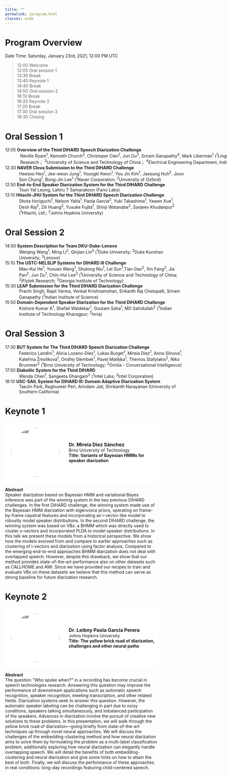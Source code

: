 ```yaml
---
title: ""
permalink: /program.html
classes: wide
---
```



# Program Overview
Date Time: Saturday, January 23rd, 2021, 12:00 PM UTC 

> 12:00	 Welcome  
> 12:05  Oral session 1  
> 13:30  Break  
> 13:40	 Keynote 1  
> 14:40	 Break  
> 14:50	 Oral session 2  
> 16:10	 Break  
> 16:20	 Keynote 2  
> 17:20	 Break  
> 17:30	 Oral session 3  
> 18:30	 Closing  

# Oral Session 1

<div style="width: 1160px;">
  <div>
  12:05  <strong>Overview of the Third DIHARD Speech Diarization Challenge</strong>
  </div>
  <div style="margin-left: 50px">
  Neville Ryant<sup>1</sup>, Kenneth Church<sup>2</sup>, Christoper Cieri<sup>1</sup>, Jun Du<sup>3</sup>, Sriram Ganapathy<sup>4</sup>, Mark Liberman<sup>1</sup>  
   (<sup>1</sup>Linguistic Data Consortium, University of Pennsylvania； <sup>2</sup>Baidu Research； <sup>3</sup>University of Science and Technology of China； <sup>4</sup>Electrical Engineering Department, Indian Institute of Science)
    </div>
  </div>
</div>


<div style="width: 590px;">
  <div>
  12:30  <strong>NAVER Clova Submission to the Third DIHARD Challenge</strong>
  </div>
  <div style="margin-left: 46px">
  Heesoo Heo<sup>1</sup>, Jee-weon Jung<sup>1</sup>, Youngki Kwon<sup>1</sup>, You Jin Kim<sup>1</sup>, Jaesung Huh<sup>2</sup>, Joon Son Chung<sup>1</sup>, Bong-Jin Lee<sup>1</sup> 
   (<sup>1</sup>Naver Corporation; <sup>2</sup>University of Oxford)
  </div>
</div>

<div style="width: 590px;">
  <div>
  12:50  <strong>End-to-End Speaker Diarization System for the Third DIHARD Challenge</strong>
  </div>
  <div style="margin-left: 46px">
  Tsun Yat Leung, Lahiru T Samarakoon (Fano Labs)
  </div>
</div>


<div style="width: 590px;">
  <div>
  13:10  <strong>Hitachi-JHU System for the Third DIHARD Speech Diarization Challenge</strong>
  </div>
  <div style="margin-left: 46px">
  Shota Horiguchi<sup>1</sup>, Nelson Yalta<sup>1</sup>, Paola Garcia<sup>2</sup>, Yuki Takashima<sup>1</sup>, Yawen Xue<sup>1</sup>, Desh Raj<sup>2</sup>, Zili Huang<sup>2</sup>, Yusuke Fujita<sup>1</sup>, Shinji Watanabe<sup>2</sup>, Sanjeev Khudanpur<sup>2</sup> 
   (<sup>1</sup>Hitachi, Ltd.; <sup>2</sup>Johns Hopkins University)
  </div>
</div>


# Oral Session 2
<div style="width: 590px;">
  <div>
  14:50  <strong>System Description for Team DKU-Duke-Lenovo</strong>
  </div>
  <div style="margin-left: 46px">
  Weiqing Wang<sup>1</sup>, Ming Li<sup>2</sup>,  Qinjian Lin<sup>3</sup> 
   (<sup>1</sup>Duke University; <sup>2</sup>Duke Kunshan University; <sup>3</sup>Lenovo)
  </div>
</div>


<div style="width: 590px;">
  <div>
  15:10  <strong>The USTC-NELSLIP Systems for DIHARD III Challenge</strong>
  </div>
  <div style="margin-left: 46px">
  Mao-Kui He<sup>1</sup>, Yuxuan Wang<sup>1</sup>, Shutong Niu<sup>1</sup>, Lei Sun<sup>1</sup>,Tian Gao<sup>2</sup>, Xin Fang<sup>2</sup>, Jia Pan<sup>2</sup>, Jun Du<sup>1</sup>, Chin-Hui Lee<sup>3</sup> 
   (<sup>1</sup>University of Science and Technology of China; <sup>2</sup>iFlytek Research; <sup>3</sup>Georgia Institute of Technology)
   
  </div>
</div>

<div style="width: 590px;">
  <div>
  15:30  <strong>LEAP Submission for the Third DIHARD Diarization Challenge</strong>
  </div>
  <div style="margin-left: 46px">
  Prachi Singh, Rajat Varma, Venkat Krishnamohan, Srikanth Raj Chetupalli, Sriram Ganapathy 
  (<sup>1</sup>Indian Institute of Science)
  </div>
</div>


<div style="width: 590px;">
  <div>
  15:50  <strong>Domain-Dependent Speaker Diarization for the Third DIHARD Challenge</strong>
  </div>
  <div style="margin-left: 46px">
  Kishore Kumar A<sup>1</sup>, Shefali Waldekar<sup>1</sup>, Goutam Saha<sup>1</sup>, MD Sahidullah<sup>2</sup> 
  (<sup>1</sup>Indian Institute of Technology Kharagpur; <sup>2</sup>Inria)
  </div>
</div>


# Oral Session 3
<div style="width: 590px;">
  <div>
  17:30  <strong>BUT System for The Third DIHARD Speech Diarization Challenge</strong>
  </div>
  <div style="margin-left: 46px">
  Federico Landini<sup>1</sup>, Alicia Lozano-Diez<sup>1</sup>, Lukas Burget<sup>1</sup>, Mireia Diez<sup>1</sup>, Anna Silnova<sup>1</sup>, Kateřina Žmolíková<sup>1</sup>, Ondřej Glembek<sup>1</sup>, Pavel Matějka<sup>1</sup>, Themos Stafylakis<sup>2</sup>, Niko Brummer<sup>2</sup> 
  (<sup>1</sup>Brno University of Technology; <sup>2</sup>Omilia - Conversational Intelligence)
  </div>
</div>


<div style="width: 590px;">
  <div>
  17:50  <strong>Diaboliic System for the Third DIHARD</strong>
  </div>
  <div style="margin-left: 46px">
  Wenda Chen<sup>1</sup>, Sangeeta Ghangam<sup>2</sup> 
  (<sup>1</sup>Intel Labs; <sup>2</sup>Intel Corporation)
   
  </div>
</div>


<div style="width: 590px;">
  <div>
  18:10  <strong>USC-SAIL System for DIHARD III: Domain Adaptive Diarization System</strong>
  </div>
  <div style="margin-left: 46px">
  TaeJin Park, Raghuveer Peri, Arindam Jati, Shrikanth Narayanan 
  (University of Southern California)
  </div>
</div>

# Keynote 1

 <div style="display: flex; flex-direction: row;height: 200px; align-items: center;background-color: white; ">
    <img
      src="https://i.loli.net/2021/01/17/2JWRcZl6rMKVf87.jpg"
      alt="avatar"
      style="width: 160px; height: 160px; border-radius: 50%; margin-left: 20px;"
    />
    <div style="margin-left: 30px;">
      <div style="font-weight: bold; font-size: 16px;">Dr. Mireia Diez Sánchez</div>
      <div>Brno University of Technology</div>
      <div><b>Title: Variants of Bayesian HMMs for speaker diarization</b></div>
    </div>
  </div>
     
**Abstract**       
Speaker diarization based on Bayesian HMM and variational Bayes inference was part of the winning system in the two previous DIHARD challenges. In the first DIHARD challenge, the winning system made use of the Bayesian HMM diarization with eigenvoice priors, operating on frame-by-frame cepstral features and incorporating an i-vector-like model to robustly model speaker distributions. In the second DIHARD challenge, the winning system was based on VBx: a BHMM which was directly used to cluster x-vectors and incorporated PLDA to model speaker distributions. In this talk we present these models from a historical perspective. We show how the models evolved from and compare to earlier approaches such as clustering of i-vectors and diarization using factor analysis. Compared to the emerging end-to-end approaches BHMM diarization does not deal with overlapped speech. However, despite this drawback, we show that our method provides state-of-the-art performance also on other datasets such as CALLHOME and AMI. Since we have provided our recipes to train and evaluate VBx on these datasets we believe that this method can serve as strong baseline for future diarization research.


# Keynote 2
 <div style="display: flex; flex-direction: row;height: 200px; align-items: center;background-color: white; ">
    <img
      src="https://i.loli.net/2021/01/17/3SegznIErMZsNlQ.jpg"
      alt="avatar"
      style="width: 160px; height: 160px; border-radius: 50%; margin-left: 20px;"
    />
    <div style="margin-left: 30px;">
      <div style="font-weight: bold; font-size: 16px;">Dr. Leibny Paola Garcia Perera</div>
      <div>Johns Hopkins University</div>
      <div><b>Title: The yellow brick road of diarization, challenges and other neural paths</b></div>
    </div>
  </div>
      
**Abstract**   
The question "Who spoke when?" in a recording has become crucial in speech technologies research. Answering this question may improve the performance of downstream applications such as automatic speech recognition, speaker recognition, meeting transcription, and other related fields. Diarization systems seek to answer this question. However, the automatic speaker labeling can be challenging in part due to noisy conditions, speakers talking simultaneously, and imbalanced participation of the speakers. Advances in diarization involve the pursuit of creative new solutions to these problems. In this presentation, we will walk through the yellow brick road of diarization—going briefly from state-of-the-art techniques up through novel neural approaches. We will discuss the challenges of the embedding-clustering method and how neural diarization aims to solve them by formulating the problem as a multi-label classification problem, additionally exploring how neural diarization can elegantly handle overlapping speech. We will detail the benefits of both embedding-clustering and neural diarization and give some hints on how to attain the best of both. Finally, we will discuss the performance of these approaches in real conditions: long-day recordings featuring child-centered speech.

